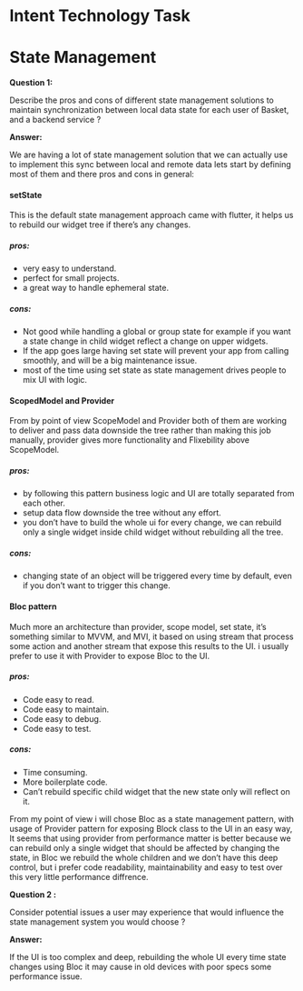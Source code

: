 # Intent Technology Task

# State Management

**Question 1:**

Describe the pros and cons of different state management solutions to maintain synchronization between local data state for each user of Basket, and a backend service ? 

**Answer:**

We are having a lot of state management solution that we can actually use to implement this sync between local and remote data lets start by defining most of them and there pros and cons in general: 

#### setState
  
This is the default state management approach came with flutter, it helps us to rebuild our widget tree if there’s any changes. 

##### pros: 
- very easy to understand. 
- perfect for small projects. 
- a great way to handle ephemeral state.

##### cons: 
- Not good while handling a global or group state for example if you want a state change in child widget reflect a change on upper widgets. 
- If the app goes large having set state will prevent your app from calling smoothly, and will be a big maintenance issue. 
- most of the time using set state as state management drives people to mix UI with logic.

#### ScopedModel and Provider
    
From by point of view ScopeModel and Provider both of them are working to deliver and pass data downside the tree rather than making this job manually, provider gives more functionality and Flixebility above ScopeModel. 

##### pros: 
- by following this pattern business logic and UI are totally separated from each other. 
- setup data flow downside the tree without any effort. 
- you don’t have to build the whole ui for every change, we can rebuild only a single widget inside child widget without rebuilding all the tree.

##### cons: 
- changing state of an object will be triggered every time by default, even if you don’t want to trigger this change.

#### Bloc pattern
    
Much more an architecture than provider, scope model, set state, it’s something similar to MVVM, and MVI, it based on using stream that process some action and another stream that expose this results to the UI. i usually prefer to use it with Provider to expose Bloc to the UI. 

##### pros: 
- Code easy to read.
- Code easy to maintain. 
- Code easy to debug. 
- Code easy to test. 

##### cons: 
- Time consuming. 
- More boilerplate code. 
- Can’t rebuild specific child widget that the new state only will reflect on it.  

From my point of view i will chose Bloc as a state management pattern, with usage of Provider pattern for exposing Block class to the UI in an easy way, It seems that using provider from performance matter is better because we can rebuild only a single widget that should be affected by changing the state, in Bloc we rebuild the whole children and we don’t have this deep control, but i prefer code readability, maintainability and easy to test over this very little performance diffrence. 



**Question 2 :**

Consider potential issues a user may experience that would influence the state management system you would choose ? 

**Answer:**

If the UI is too complex and deep, rebuilding the whole UI every time state changes using Bloc it may cause in old devices with poor specs some performance issue.

